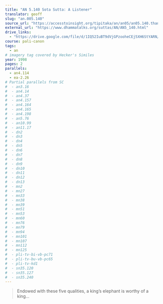 ```yaml
---
title: "AN 5.140 Sota Sutta: A Listener"
translator: geoff
slug: "an.005.140"
source_url: "https://accesstoinsight.org/tipitaka/an/an05/an05.140.than.html"
external_url: "https://www.dhammatalks.org/suttas/AN/AN5_140.html"
drive_links:
  - "https://drive.google.com/file/d/1IQ52IuBT9dVjGPzooheCEj5XH6StYARN/view?usp=drivesdk"
course: pali-canon
tags:
  - an
# imagery tag covered by Hecker's Similes
year: 1998
pages: 2
parallels:
  - an4.114
  - ea-2.26
# Partial parallels from SC
#  - an3.16
#  - an4.14
#  - an4.37
#  - an4.157
#  - an4.164
#  - an4.165
#  - an4.198
#  - an5.76
#  - an10.99
#  - an11.17
#  - dn2
#  - dn3
#  - dn4
#  - dn5
#  - dn6
#  - dn7
#  - dn8
#  - dn9
#  - dn10
#  - dn11
#  - dn12
#  - dn13
#  - mn2
#  - mn27
#  - mn33
#  - mn38
#  - mn39
#  - mn51
#  - mn53
#  - mn60
#  - mn76
#  - mn79
#  - mn94
#  - mn101
#  - mn107
#  - mn112
#  - mn125
#  - pli-tv-bi-vb-pc71
#  - pli-tv-bu-vb-pc65
#  - pli-tv-kd1
#  - sn35.120
#  - sn35.127
#  - sn35.240
---
```


> Endowed with these five qualities, a king’s elephant is worthy of a king...

<!---->
